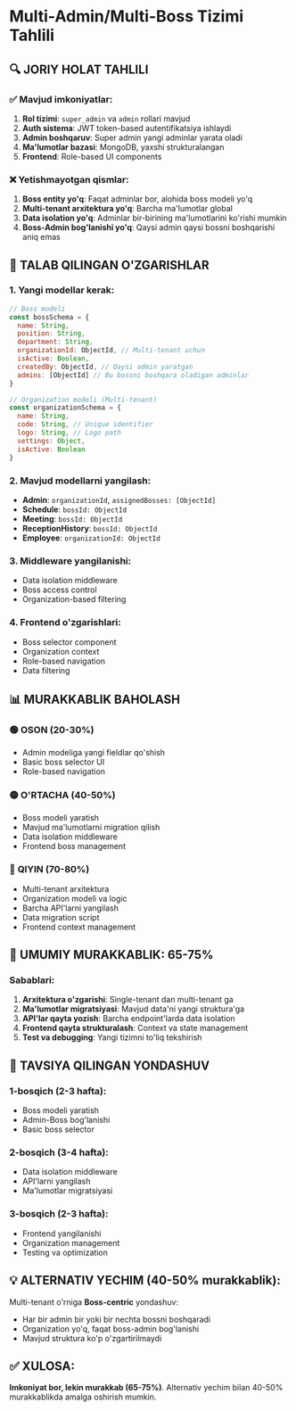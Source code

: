 # Multi-Admin/Multi-Boss Tizimi Tahlili

## 🔍 **JORIY HOLAT TAHLILI**

### ✅ **Mavjud imkoniyatlar:**
1. **Rol tizimi**: `super_admin` va `admin` rollari mavjud
2. **Auth sistema**: JWT token-based autentifikatsiya ishlaydi
3. **Admin boshqaruv**: Super admin yangi adminlar yarata oladi
4. **Ma'lumotlar bazasi**: MongoDB, yaxshi strukturalangan
5. **Frontend**: Role-based UI components

### ❌ **Yetishmayotgan qismlar:**
1. **Boss entity yo'q**: Faqat adminlar bor, alohida boss modeli yo'q
2. **Multi-tenant arxitektura yo'q**: Barcha ma'lumotlar global
3. **Data isolation yo'q**: Adminlar bir-birining ma'lumotlarini ko'rishi mumkin
4. **Boss-Admin bog'lanishi yo'q**: Qaysi admin qaysi bossni boshqarishi aniq emas

## 🎯 **TALAB QILINGAN O'ZGARISHLAR**

### 1. **Yangi modellar kerak:**
```javascript
// Boss modeli
const bossSchema = {
  name: String,
  position: String,
  department: String,
  organizationId: ObjectId, // Multi-tenant uchun
  isActive: Boolean,
  createdBy: ObjectId, // Qaysi admin yaratgan
  admins: [ObjectId] // Bu bossni boshqara oladigan adminlar
}

// Organization modeli (Multi-tenant)
const organizationSchema = {
  name: String,
  code: String, // Unique identifier
  logo: String, // Logo path
  settings: Object,
  isActive: Boolean
}
```

### 2. **Mavjud modellarni yangilash:**
- **Admin**: `organizationId`, `assignedBosses: [ObjectId]`
- **Schedule**: `bossId: ObjectId`
- **Meeting**: `bossId: ObjectId`
- **ReceptionHistory**: `bossId: ObjectId`
- **Employee**: `organizationId: ObjectId`

### 3. **Middleware yangilanishi:**
- Data isolation middleware
- Boss access control
- Organization-based filtering

### 4. **Frontend o'zgarishlari:**
- Boss selector component
- Organization context
- Role-based navigation
- Data filtering

## 📊 **MURAKKABLIK BAHOLASH**

### 🟢 **OSON (20-30%)**
- Admin modeliga yangi fieldlar qo'shish
- Basic boss selector UI
- Role-based navigation

### 🟡 **O'RTACHA (40-50%)**
- Boss modeli yaratish
- Mavjud ma'lumotlarni migration qilish
- Data isolation middleware
- Frontend boss management

### 🔴 **QIYIN (70-80%)**
- Multi-tenant arxitektura
- Organization modeli va logic
- Barcha API'larni yangilash
- Data migration script
- Frontend context management

## 🎯 **UMUMIY MURAKKABLIK: 65-75%**

### **Sabablari:**
1. **Arxitektura o'zgarishi**: Single-tenant dan multi-tenant ga
2. **Ma'lumotlar migratsiyasi**: Mavjud data'ni yangi struktura'ga
3. **API'lar qayta yozish**: Barcha endpoint'larda data isolation
4. **Frontend qayta strukturalash**: Context va state management
5. **Test va debugging**: Yangi tizimni to'liq tekshirish

## 🚀 **TAVSIYA QILINGAN YONDASHUV**

### **1-bosqich (2-3 hafta):**
- Boss modeli yaratish
- Admin-Boss bog'lanishi
- Basic boss selector

### **2-bosqich (3-4 hafta):**
- Data isolation middleware
- API'larni yangilash
- Ma'lumotlar migratsiyasi

### **3-bosqich (2-3 hafta):**
- Frontend yangilanishi
- Organization management
- Testing va optimization

## 💡 **ALTERNATIV YECHIM (40-50% murakkablik):**
Multi-tenant o'rniga **Boss-centric** yondashuv:
- Har bir admin bir yoki bir nechta bossni boshqaradi
- Organization yo'q, faqat boss-admin bog'lanishi
- Mavjud struktura ko'p o'zgartirilmaydi

## ✅ **XULOSA:**
**Imkoniyat bor, lekin murakkab (65-75%)**. Alternativ yechim bilan 40-50% murakkablikda amalga oshirish mumkin.